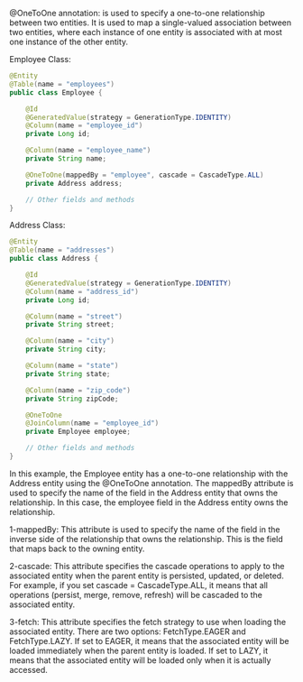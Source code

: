 @OneToOne annotation:
is used to specify a one-to-one relationship between two entities.
It is used to map a single-valued association between two entities,
where each instance of one entity is associated with at most one instance of the other entity.

Employee Class:

```java
@Entity
@Table(name = "employees")
public class Employee {

    @Id
    @GeneratedValue(strategy = GenerationType.IDENTITY)
    @Column(name = "employee_id")
    private Long id;

    @Column(name = "employee_name")
    private String name;

    @OneToOne(mappedBy = "employee", cascade = CascadeType.ALL)
    private Address address;

    // Other fields and methods
}
```

Address Class:

```java
@Entity
@Table(name = "addresses")
public class Address {

    @Id
    @GeneratedValue(strategy = GenerationType.IDENTITY)
    @Column(name = "address_id")
    private Long id;

    @Column(name = "street")
    private String street;

    @Column(name = "city")
    private String city;

    @Column(name = "state")
    private String state;

    @Column(name = "zip_code")
    private String zipCode;

    @OneToOne
    @JoinColumn(name = "employee_id")
    private Employee employee;

    // Other fields and methods
}
```

In this example, the Employee entity has a one-to-one relationship with the Address entity using the @OneToOne annotation. The mappedBy attribute is used to specify the name of the field in the Address entity that owns the relationship. In this case, the employee field in the Address entity owns the relationship.

1-mappedBy: This attribute is used to specify the name of the field in the inverse side of the relationship that owns the relationship. This is the field that maps back to the owning entity.

2-cascade: This attribute specifies the cascade operations to apply to the associated entity when the parent entity is persisted, updated, or deleted. For example, if you set cascade = CascadeType.ALL, it means that all operations (persist, merge, remove, refresh) will be cascaded to the associated entity.

3-fetch: This attribute specifies the fetch strategy to use when loading the associated entity. There are two options: FetchType.EAGER and FetchType.LAZY. If set to EAGER, it means that the associated entity will be loaded immediately when the parent entity is loaded. If set to LAZY, it means that the associated entity will be loaded only when it is actually accessed.
